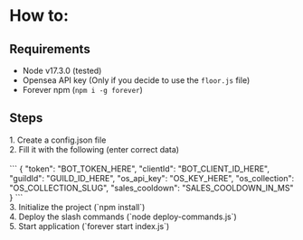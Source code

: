 <h1>How to:</h1>

<h2>Requirements</h2>

- Node v17.3.0 (tested)
- Opensea API key (Only if you decide to use the `floor.js` file)
- Forever npm (`npm i -g forever`)

<h2>Steps</h2>
1. Create a config.json file <br>
2. Fill it with the following (enter correct data)<br><br>
```
{
  "token": "BOT_TOKEN_HERE",
  "clientId": "BOT_CLIENT_ID_HERE",
  "guildId": "GUILD_ID_HERE",
  "os_api_key": "OS_KEY_HERE",
  "os_collection": "OS_COLLECTION_SLUG",
  "sales_cooldown": "SALES_COOLDOWN_IN_MS"
}
```
<br>
3. Initialize the project (`npm install`)<br>
4. Deploy the slash commands (`node deploy-commands.js`)<br>
5. Start application (`forever start index.js`)